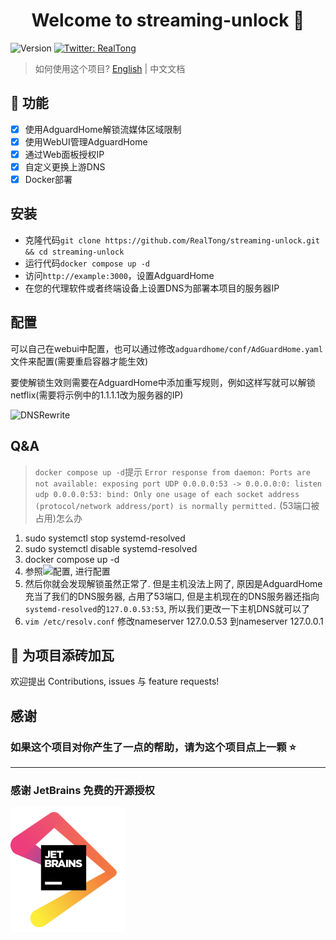 <h1 align="center">Welcome to streaming-unlock 👋</h1>
<p>
  <img alt="Version" src="https://img.shields.io/badge/version-1.0.0-blue.svg?cacheSeconds=2592000" />
  <a href="https://twitter.com/RealTong_run" target="_blank">
    <img alt="Twitter: RealTong" src="https://img.shields.io/twitter/follow/RealTong.svg?style=social" />
  </a>
</p>

> 如何使用这个项目?
[English](README.md) | 中文文档


## 🌟 功能

- [x] 使用AdguardHome解锁流媒体区域限制
- [x] 使用WebUI管理AdguardHome
- [x] 通过Web面板授权IP
- [x] 自定义更换上游DNS
- [x] Docker部署

## 安装
* 克隆代码`git clone https://github.com/RealTong/streaming-unlock.git && cd streaming-unlock`
* 运行代码`docker compose up -d`
* 访问`http://example:3000`，设置AdguardHome
* 在您的代理软件或者终端设备上设置DNS为部署本项目的服务器IP

## 配置
可以自己在webui中配置，也可以通过修改`adguardhome/conf/AdGuardHome.yaml`文件来配置(需要重启容器才能生效)

要使解锁生效则需要在AdguardHome中添加重写规则，例如这样写就可以解锁netflix(需要将示例中的1.1.1.1改为服务器的IP)

![DNSRewrite](image/dnsrewrite.png?raw=true)

## Q&A
> `docker compose up -d`提示 `Error response from daemon: Ports are not available: exposing port UDP 0.0.0.0:53 -> 0.0.0.0:0: listen udp 0.0.0.0:53: bind: Only one usage of each socket address (protocol/network address/port) is normally permitted.` (53端口被占用)怎么办

1. sudo systemctl stop systemd-resolved
2. sudo systemctl disable systemd-resolved
3. docker compose up -d
4. 参照![配置](#配置), 进行配置
5. 然后你就会发现解锁虽然正常了. 但是主机没法上网了, 原因是AdguardHome充当了我们的DNS服务器, 占用了53端口, 但是主机现在的DNS服务器还指向`systemd-resolved`的`127.0.0.53:53`, 所以我们更改一下主机DNS就可以了
6. `vim /etc/resolv.conf` 修改nameserver 127.0.0.53 到nameserver 127.0.0.1


## 🤝 为项目添砖加瓦
欢迎提出 Contributions, issues 与 feature requests!

## 感谢

### 如果这个项目对你产生了一点的帮助，请为这个项目点上一颗 ⭐️
<hr/>

### 感谢 JetBrains 免费的开源授权

<a href="https://www.jetbrains.com/" target="_blank">
<img src="image/jetbrains.png" height="200"/></a>